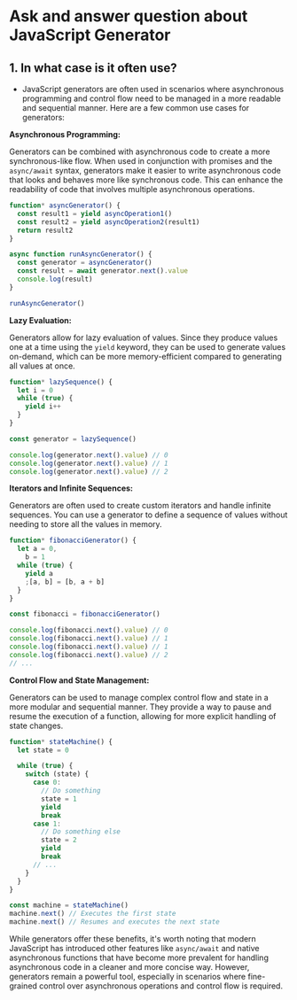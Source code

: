 # Ask and answer question about JavaScript Generator

## 1. In what case is it often use?

- JavaScript generators are often used in scenarios where asynchronous programming and control flow need to be managed in a more readable and sequential manner. Here are a few common use cases for generators:

**Asynchronous Programming:**

Generators can be combined with asynchronous code to create a more synchronous-like flow. When used in conjunction with promises and the `async/await` syntax, generators make it easier to write asynchronous code that looks and behaves more like synchronous code. This can enhance the readability of code that involves multiple asynchronous operations.

```js
function* asyncGenerator() {
  const result1 = yield asyncOperation1()
  const result2 = yield asyncOperation2(result1)
  return result2
}

async function runAsyncGenerator() {
  const generator = asyncGenerator()
  const result = await generator.next().value
  console.log(result)
}

runAsyncGenerator()
```

**Lazy Evaluation:**

Generators allow for lazy evaluation of values. Since they produce values one at a time using the `yield` keyword, they can be used to generate values on-demand, which can be more memory-efficient compared to generating all values at once.

```js
function* lazySequence() {
  let i = 0
  while (true) {
    yield i++
  }
}

const generator = lazySequence()

console.log(generator.next().value) // 0
console.log(generator.next().value) // 1
console.log(generator.next().value) // 2
```

**Iterators and Infinite Sequences:**

Generators are often used to create custom iterators and handle infinite sequences. You can use a generator to define a sequence of values without needing to store all the values in memory.

```js
function* fibonacciGenerator() {
  let a = 0,
    b = 1
  while (true) {
    yield a
    ;[a, b] = [b, a + b]
  }
}

const fibonacci = fibonacciGenerator()

console.log(fibonacci.next().value) // 0
console.log(fibonacci.next().value) // 1
console.log(fibonacci.next().value) // 1
console.log(fibonacci.next().value) // 2
// ...
```

**Control Flow and State Management:**

Generators can be used to manage complex control flow and state in a more modular and sequential manner. They provide a way to pause and resume the execution of a function, allowing for more explicit handling of state changes.

```js
function* stateMachine() {
  let state = 0

  while (true) {
    switch (state) {
      case 0:
        // Do something
        state = 1
        yield
        break
      case 1:
        // Do something else
        state = 2
        yield
        break
      // ...
    }
  }
}

const machine = stateMachine()
machine.next() // Executes the first state
machine.next() // Resumes and executes the next state
```

While generators offer these benefits, it's worth noting that modern JavaScript has introduced other features like `async/await` and native asynchronous functions that have become more prevalent for handling asynchronous code in a cleaner and more concise way. However, generators remain a powerful tool, especially in scenarios where fine-grained control over asynchronous operations and control flow is required.
